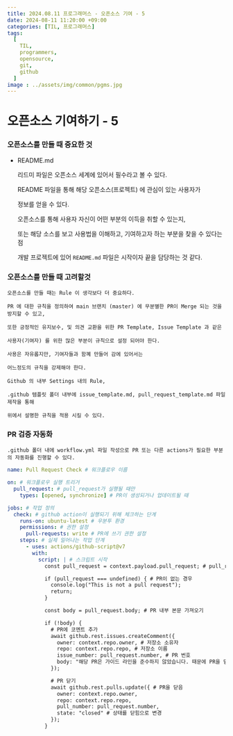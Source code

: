 ```yaml
---
title: 2024.08.11 프로그래머스 - 오픈소스 기여 - 5
date: 2024-08-11 11:20:00 +09:00
categories: [TIL, 프로그래머스]
tags:
  [
    TIL,
    programmers,
    opensource,
    git,
    github
  ]
image : ../assets/img/common/pgms.jpg
---
```

# 오픈소스 기여하기 - 5

### 오픈소스를 만들 때 중요한 것

- README.md
    
    리드미 파일은 오픈소스 세계에 있어서 필수라고 볼 수 있다.
    
    README 파일을 통해 해당 오픈소스(프로젝트) 에 관심이 있는 사용자가
    
    정보를 얻을 수 있다.
    
    오픈소스를 통해 사용자 자신이 어떤 부분의 이득을 취할 수 있는지,
    
    또는 해당 소스를 보고 사용법을 이해하고, 기여하고자 하는 부분을 찾을 수 있다는 점
    
    개발 프로젝트에 있어 `README.md` 파일은 시작이자 끝을 담당하는 것 같다.
    

### 오픈소스를 만들 때 고려할것

    오픈소스를 만들 때는 Rule 이 생각보다 더 중요하다.

    PR 에 대한 규칙을 정의하여 main 브랜치 (master) 에 무분별한 PR이 Merge 되는 것을 방지할 수 있고,

    또한 긍정적인 유지보수, 및 의견 교환을 위한 PR Template, Issue Template 과 같은

    사용자(기여자) 를 위한 많은 부분이 규칙으로 설정 되어야 한다.

    사용은 자유롭지만, 기여자들과 함꼐 만들어 감에 있어서는

    어느정도의 규칙을 강제해야 한다.

    Github 의 내부 Settings 내의 Rule,

    .github 템플릿 폴더 내부에 issue_template.md, pull_request_template.md 파일 제작을 통해 

    위에서 설명한 규칙을 적용 시킬 수 있다.

### PR 검증 자동화

    .github 폴더 내에 workflow.yml 파일 작성으로 PR 또는 다른 actions가 필요한 부분의 자동화를 진행할 수 있다.

```yml
name: Pull Request Check # 워크플로우 이름

on: # 워크플로우 실행 트리거
  pull_request: # pull_request가 실행될 때만
    types: [opened, synchronize] # PR이 생성되거나 업데이트될 때

jobs: # 작업 정의
  check: # github action이 실행되기 위해 체크하는 단계
    runs-on: ubuntu-latest # 우분투 환경
    permissions: # 권한 설정
      pull-requests: write # PR에 쓰기 권한 설정
    steps: # 실제 일어나는 작업 단계
      - uses: actions/github-script@v7
        with:
          script: | # 스크립트 시작
            const pull_request = context.payload.pull_request; # pull_request 객체 가져오기

            if (pull_request === undefined) { # PR이 없는 경우
              console.log("This is not a pull request");
              return;
            }

            const body = pull_request.body; # PR 내부 본문 가져오기

            if (!body) {
              # PR에 코멘트 추가
              await github.rest.issues.createComment({
                owner: context.repo.owner, # 저장소 소유자
                repo: context.repo.repo, # 저장소 이름
                issue_number: pull_request.number, # PR 번호
                body: "해당 PR은 가이드 라인을 준수하지 않았습니다. 때문에 PR을 닫도록 하겠습니다. 가이드라인을 준수해서 다시 PR을 요청해주세요." # 코멘트 내용
              });

              # PR 닫기
              await github.rest.pulls.update({ # PR을 닫음
                owner: context.repo.owner,
                repo: context.repo.repo,
                pull_number: pull_request.number,
                state: "closed" # 상태를 닫힘으로 변경
              });
            }

```